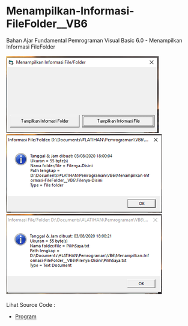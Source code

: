 # Menampilkan-Informasi-FileFolder__VB6
Bahan Ajar Fundamental Pemrograman Visual Basic 6.0 - Menampilkan Informasi FileFolder<br><br>
<img src="https://github.com/RizkyKhapidsyah/Menampilkan-Informasi-FileFolder__VB6/blob/master/result/001.PNG">
<img src="https://github.com/RizkyKhapidsyah/Menampilkan-Informasi-FileFolder__VB6/blob/master/result/002.PNG">
<img src="https://github.com/RizkyKhapidsyah/Menampilkan-Informasi-FileFolder__VB6/blob/master/result/003.PNG"><br><br>
Lihat Source Code : <br>
- <a href="https://github.com/RizkyKhapidsyah/Menampilkan-Informasi-FileFolder__VB6/blob/master/Form1.frm">Program</a>
